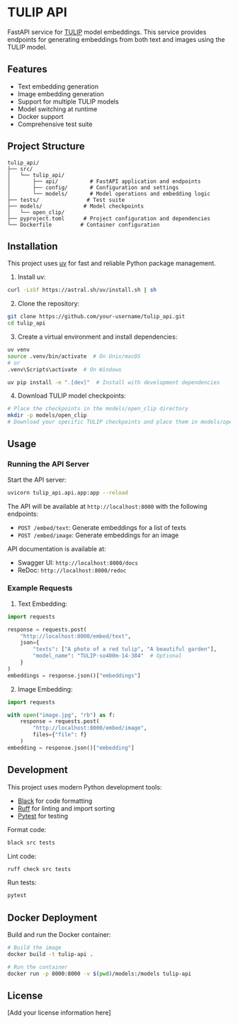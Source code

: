 # TULIP API

FastAPI service for [TULIP](https://tulip-berkeley.github.io) model embeddings. This service provides endpoints for generating embeddings from both text and images using the TULIP model.

## Features

- Text embedding generation
- Image embedding generation
- Support for multiple TULIP models
- Model switching at runtime
- Docker support
- Comprehensive test suite

## Project Structure

```
tulip_api/
├── src/
│   └── tulip_api/
│       ├── api/          # FastAPI application and endpoints
│       ├── config/       # Configuration and settings
│       └── models/       # Model operations and embedding logic
├── tests/               # Test suite
├── models/             # Model checkpoints
│   └── open_clip/
├── pyproject.toml      # Project configuration and dependencies
└── Dockerfile         # Container configuration
```

## Installation

This project uses [uv](https://github.com/astral-sh/uv) for fast and reliable Python package management.

1. Install uv:
```bash
curl -LsSf https://astral.sh/uv/install.sh | sh
```

2. Clone the repository:
```bash
git clone https://github.com/your-username/tulip_api.git
cd tulip_api
```

3. Create a virtual environment and install dependencies:
```bash
uv venv
source .venv/bin/activate  # On Unix/macOS
# or
.venv\Scripts\activate  # On Windows

uv pip install -e ".[dev]"  # Install with development dependencies
```

4. Download TULIP model checkpoints:
```bash
# Place the checkpoints in the models/open_clip directory
mkdir -p models/open_clip
# Download your specific TULIP checkpoints and place them in models/open_clip/
```

## Usage

### Running the API Server

Start the API server:

```bash
uvicorn tulip_api.api.app:app --reload
```

The API will be available at `http://localhost:8000` with the following endpoints:

- `POST /embed/text`: Generate embeddings for a list of texts
- `POST /embed/image`: Generate embeddings for an image

API documentation is available at:
- Swagger UI: `http://localhost:8000/docs`
- ReDoc: `http://localhost:8000/redoc`

### Example Requests

1. Text Embedding:
```python
import requests

response = requests.post(
    "http://localhost:8000/embed/text",
    json={
        "texts": ["A photo of a red tulip", "A beautiful garden"],
        "model_name": "TULIP-so400m-14-384"  # Optional
    }
)
embeddings = response.json()["embeddings"]
```

2. Image Embedding:
```python
import requests

with open("image.jpg", "rb") as f:
    response = requests.post(
        "http://localhost:8000/embed/image",
        files={"file": f}
    )
embedding = response.json()["embedding"]
```

## Development

This project uses modern Python development tools:

- [Black](https://black.readthedocs.io/) for code formatting
- [Ruff](https://docs.astral.sh/ruff/) for linting and import sorting
- [Pytest](https://docs.pytest.org/) for testing

Format code:
```bash
black src tests
```

Lint code:
```bash
ruff check src tests
```

Run tests:
```bash
pytest
```

## Docker Deployment

Build and run the Docker container:

```bash
# Build the image
docker build -t tulip-api .

# Run the container
docker run -p 8000:8000 -v $(pwd)/models:/models tulip-api
```

## License

[Add your license information here]
